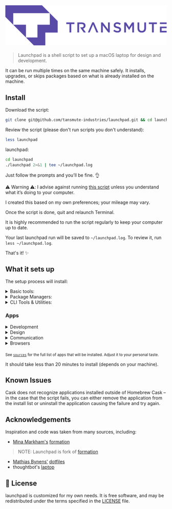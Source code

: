 ![Transmute Logo](assets/logo.png)
---
> Launchpad is a shell script to set up a macOS laptop for design and development.

It can be run multiple times on the same machine safely. It installs, upgrades, or skips packages based on what is already installed on the machine.

## Install

Download the script:

```sh
git clone git@github.com/tansmute-industries/launchpad.git && cd launchpad
```

Review the script (please don't run scripts you don't understand):

```sh
less launchpad
```

launchpad:

```sh
cd launchpad
./launchpad 2>&1 | tee ~/launchpad.log
```
Just follow the prompts and you’ll be fine. 👌

⚠️ Warning ⚠️: I advise against running [this script](launchpad) unless you understand what it’s doing to your computer.

I created this based on my own preferences; your mileage may vary.

Once the script is done, quit and relaunch Terminal.

It is highly recommended to run the script regularly to keep your computer up to date.

Your last launchpad run will be saved to `~/launchpad.log`. To review it, run `less ~/launchpad.log`.

That's it! :sparkles:


## What it sets up
The setup process will install:

<details>
<summary>Basic tools:</summary>

* [XCode Command Line Tools](https://developer.apple.com/xcode/downloads/) for developer essentials.
* [Git](https://git-scm.com/) for version control
* [Homebrew](http://brew.sh/) for managing operating system libraries.
</details>

<details>
<summary>Package Managers:</summary>

* [NVM](https://github.com/creationix/nvm/) for managing and installing multiple versions of [Node.js](http://nodejs.org/) and [npm](https://www.npmjs.org/)
</details>

<details>
<summary>CLI Tools & Utilities:</summary>

* [mas](https://github.com/mas-cli/mas) Mac App Store command line interface
</details>

### Apps


<details>
<summary>Development</summary>
* [Visual Studio Code](https://code.visualstudio.com/) IDE
</details>

<details>
<summary>Design</summary>

* [Figma](https://www.figma.com/) for design.
</details>

<details>
<summary>Communication</summary>

* [Slack](https://slack.com/) where work happens.
</details>



<details>
<summary>Browsers</summary>

* [Brave](https://brave.com/) for web browsing without ads.
* [Chrome](https://www.google.com/chrome/browser/desktop/) for fast and free web browsing.
* [Firefox](https://www.mozilla.org/en-US/firefox/new/) for web browsing and testing.
</details>

<sub>See [`sources`](sources) for the full list of apps that will be installed. Adjust it to your personal taste.</sub>

It should take less than 20 minutes to install (depends on your machine).

## Known Issues
Cask does not recognize applications installed outside of Homebrew Cask – in the case that the script fails, you can either remove the application from the install list or uninstall the application causing the failure and try again.

## Acknowledgements

Inspiration and code was taken from many sources, including:

* [Mina Markham's](https://github.com/mathiasbynens) [formation](https://github.com/minamarkham/formation)
> NOTE: Launchpad is fork of [formation](https://github.com/minamarkham/formation)

* [Mathias Bynens'](https://github.com/mathiasbynens) [dotfiles](https://github.com/mathiasbynens/dotfiles)
* thoughtbot's [laptop](https://github.com/thoughtbot/laptop/)

## 📜  License

launchpad is customized for my own needs. It is free software, and may be redistributed under the terms specified in the [LICENSE] file.

[LICENSE]: LICENSE
